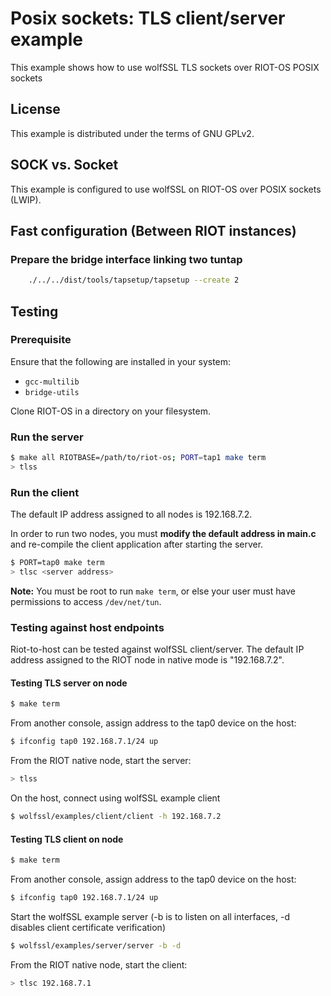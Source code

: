 # Posix sockets: TLS client/server example

This example shows how to use wolfSSL TLS sockets over RIOT-OS POSIX sockets


## License

This example is distributed under the terms of GNU GPLv2.

## SOCK vs. Socket

This example is configured to use wolfSSL on RIOT-OS over POSIX sockets (LWIP).


## Fast configuration (Between RIOT instances)

### Prepare the bridge interface linking two tuntap

```bash
    ./../../dist/tools/tapsetup/tapsetup --create 2
```

## Testing

### Prerequisite

Ensure that the following are installed in your system:
- `gcc-multilib`
- `bridge-utils`

Clone RIOT-OS in a directory on your filesystem.

### Run the server
```bash
$ make all RIOTBASE=/path/to/riot-os; PORT=tap1 make term
> tlss
```
### Run the client

The default IP address assigned to all nodes is 192.168.7.2. 

In order to run two nodes, you must **modify the default address in main.c** and re-compile the client application after starting the server.

```bash
$ PORT=tap0 make term
> tlsc <server address>
```

**Note:** You must be root to run `make term`, or else your user must have permissions to access `/dev/net/tun`.

### Testing against host endpoints

Riot-to-host can be tested against wolfSSL client/server. The default IP address assigned to the
RIOT node in native mode is "192.168.7.2".

#### Testing TLS server on node

```bash
$ make term
```

From another console, assign address to the tap0 device on the host:
```bash
$ ifconfig tap0 192.168.7.1/24 up
```
From the RIOT native node, start the server:
```bash
> tlss
```

On the host, connect using wolfSSL example client
```bash
$ wolfssl/examples/client/client -h 192.168.7.2
```

#### Testing TLS client on node

```bash
$ make term
```

From another console, assign address to the tap0 device on the host:
```bash
$ ifconfig tap0 192.168.7.1/24 up
```


Start the wolfSSL example server  (-b is to listen on all interfaces, -d disables client certificate verification)
```bash
$ wolfssl/examples/server/server -b -d
```

From the RIOT native node, start the client:
```bash
> tlsc 192.168.7.1
```

